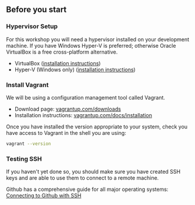 ## Before you start
### Hypervisor Setup
For this workshop you will need a hypervisor installed on your development machine. If you have Windows Hyper-V is preferred; otherwise Oracle VirtualBox is a free cross-platform alternative.
* VirtualBox ([installation instructions](https://www.virtualbox.org/manual/ch02.html))
* Hyper-V (Windows only) ([installation instructions](https://docs.microsoft.com/en-us/virtualization/hyper-v-on-windows/quick-start/enable-hyper-v))

### Install Vagrant
We will be using a configuration management tool called Vagrant.
* Download page: [vagrantup.com/downloads](https://www.vagrantup.com/downloads)
* Installation instructions: [vagrantup.com/docs/installation](https://www.vagrantup.com/docs/installation)

Once you have installed the version appropriate to your system, check you have access to Vagrant in the shell you are using:
```bash
vagrant --version
```

### Testing SSH
If you haven't yet done so, you should make sure you have created SSH keys and are able to use them to connect to a remote machine.

Github has a comprehensive guide for all major operating systems: [Connecting to Github with SSH](https://docs.github.com/en/github/authenticating-to-github/connecting-to-github-with-ssh)